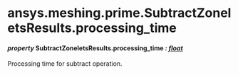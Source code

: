 # ansys.meshing.prime.SubtractZoneletsResults.processing_time



#### *property* SubtractZoneletsResults.processing_time *: [float](https://docs.python.org/3.11/library/functions.html#float)*

Processing time for subtract operation.

<!-- !! processed by numpydoc !! -->
